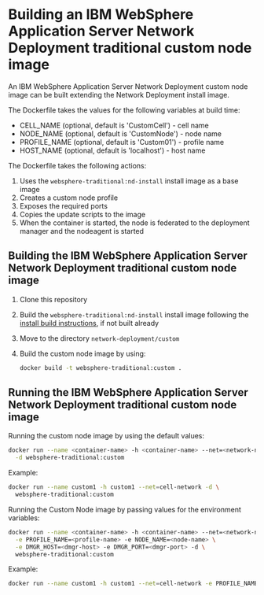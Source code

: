 # Building an IBM WebSphere Application Server Network Deployment traditional custom node image

An IBM WebSphere Application Server Network Deployment custom node image can be built extending the Network Deployment install image.

The Dockerfile takes the values for the following variables at build time:
* CELL_NAME (optional, default is 'CustomCell') - cell name
* NODE_NAME (optional, default is 'CustomNode') - node name
* PROFILE_NAME (optional, default is 'Custom01') - profile name
* HOST_NAME (optional, default is 'localhost') - host name

The Dockerfile takes the following actions:

1. Uses the `websphere-traditional:nd-install` install image as a base image
2. Creates a custom node profile
3. Exposes the required ports
4. Copies the update scripts to the image
5. When the container is started, the node is federated to the deployment manager and the nodeagent is started

## Building the IBM WebSphere Application Server Network Deployment traditional custom node image

1. Clone this repository
2. Build the `websphere-traditional:nd-install` install image following the [install build instructions](../install/README.md), if not built already
3. Move to the directory `network-deployment/custom`
4. Build the custom node image by using:

    ```bash
    docker build -t websphere-traditional:custom .
    ```

## Running the IBM WebSphere Application Server Network Deployment traditional custom node image

Running the custom node image by using the default values:

```bash
docker run --name <container-name> -h <container-name> --net=<network-name> \
  -d websphere-traditional:custom
```

Example:

```bash
docker run --name custom1 -h custom1 --net=cell-network -d \
  websphere-traditional:custom
```

Running the Custom Node image by passing values for the environment variables:

```bash
docker run --name <container-name> -h <container-name> --net=<network-name> \
  -e PROFILE_NAME=<profile-name> -e NODE_NAME=<node-name> \
  -e DMGR_HOST=<dmgr-host> -e DMGR_PORT=<dmgr-port> -d \
  websphere-traditional:custom
```

Example:

```bash
docker run --name custom1 -h custom1 --net=cell-network -e PROFILE_NAME=Custom01 -e NODE_NAME=CustomNode01 -e DMGR_HOST=dmgr -e DMGR_PORT=8879 -d custom
```
